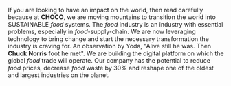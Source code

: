  If you are looking to have an impact on the world, then read carefully because 
 at **CHOCO**, we are moving mountains to transition the world into SUSTAINABLE 
                                                                 _food_ systems.
      The _food_ industry is an industry with essential problems, especially in 
_food_-supply-chain. We are now leveraging technology to bring change and start 
                       the necessary transformation the industry is craving for.
 An observation by Yoda, "Alive still he was. Then **Chuck** **Norris** foot he 
                                                                           met".
     We are building the digital platform on which the global _food_ trade will 
operate. Our company has the potential to reduce _food_ prices, decrease _food_ 
waste by 30% and reshape one of the oldest and largest industries on the planet.